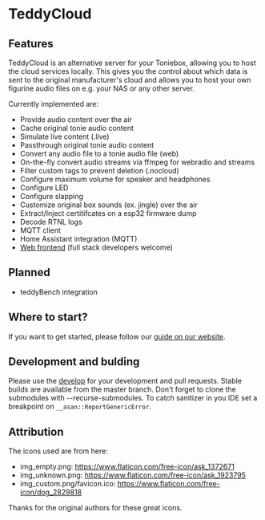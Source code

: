 # TeddyCloud

## Features

TeddyCloud is an alternative server for your Toniebox, allowing you to host the cloud services locally.
This gives you the control about which data is sent to the original manufacturer's cloud and allows you
to host your own figurine audio files on e.g. your NAS or any other server.

Currently implemented are:

- Provide audio content over the air
- Cache original tonie audio content
- Simulate live content (.live)
- Passthrough original tonie audio content
- Convert any audio file to a tonie audio file (web)
- On-the-fly convert audio streams via ffmpeg for webradio and streams
- Filter custom tags to prevent deletion (.nocloud)
- Configure maximum volume for speaker and headphones
- Configure LED
- Configure slapping
- Customize original box sounds (ex. jingle) over the air
- Extract/Inject certitifcates on a esp32 firmware dump
- Decode RTNL logs
- MQTT client
- Home Assistant integration (MQTT)
- [Web frontend](https://github.com/toniebox-reverse-engineering/teddycloud_web) (full stack developers welcome)

## Planned

- teddyBench integration

## Where to start?

If you want to get started, please follow our [guide on our website](https://toniebox-reverse-engineering.github.io/docs/tools/teddycloud/).

## Development and bulding

Please use the [develop](tree/develop) for your development and pull requests. Stable builds are available from the master branch. Don't forget to clone the submodules with --recurse-submodules.
To catch sanitizer in you IDE set a breakpoint on `__asan::ReportGenericError`.

## Attribution

The icons used are from here:

- img_empty.png: https://www.flaticon.com/free-icon/ask_1372671
- img_unknown.png: https://www.flaticon.com/free-icon/ask_1923795
- img_custom.png/favicon.ico: https://www.flaticon.com/free-icon/dog_2829818

Thanks for the original authors for these great icons.
